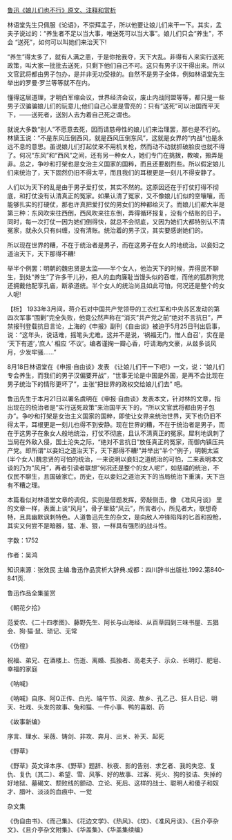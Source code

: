 [鲁迅《娘儿们也不行》原文、注释和赏析](https://www.vrrw.net/wx/9827.html)

林语堂先生只佩服《论语》，不崇拜孟子，所以他要让娘儿们来干一下。其实，孟夫子说过的：“养生者不足以当大事，唯送死可以当大事”。娘儿们只会“养生”，不会 “送死”，如何可以叫她们来治天下!

“养生”得太多了，就有人满之患，于是你抢我夺，天下大乱。非得有人来实行送死政策，叫大家一批批去送死，只剩下他们自己不可。这只有男子汉干得出来。所以文官武将都由男子包办，是并非无功受禄的。自然不是男子全体，例如林语堂先生举出的罗曼·罗兰等等就不在内。

懂得这层道理，才明白军缩会议，世界经济会议，废止内战同盟等等，都只是一些男子汉骗骗娘儿们的玩意儿;他们自己心里是雪亮的：只有“送死”可以治国而平天下，——送死者，送别人去为着自己死之谓也。

就说大多数“别人”不愿意去死，因而请慈母性的娘儿们来治理罢，那也是不行的。林黛玉说：“不是东风压倒西风，就是西风压倒东风”，这就是女界的“内战”也是永远不息的意思。虽说娘儿们打起仗来不用机关枪，然而动不动就抓破脸皮也就不得了。何况“东风”和“西风”之间，还有另一种女人，她们专门在挑拨，教唆，搬弄是非。总之，争吵和打架也是女治主义国家的国粹，而且还要剧烈些。所以假定娘儿们来统治了，天下固然仍旧不得太平，而且我们的耳根更是一刻儿不得安静了。

人们以为天下的乱是由于男子爱打仗，其实不然的。这原因还在于打仗打得不彻底，和打仗没有认清真正的冤家。如果认清了冤家，又不像娘儿们似的空嚷嚷，而能够扎实的打硬仗，那也许真把爱打仗的男女们的种都给灭了。而娘儿们都大半是第三种：东风吹来往西倒，西风吹来往东倒，弄得循环报复，没有个结账的日子。同时，每一次打仗一因为她们倒得快，就总不会彻底，又因为她们大都特别认不清冤家，就永久只有纠缠，没有清账。统治着的男子汉，其实要感谢她们的。

所以现在世界的糟，不在于统治者是男子，而在这男子在女人的地统治。以妾妇之道治天下，天下那得不糟!

举半个例罢：明朝的魏忠贤是太监——半个女人，他治天下的时候，弄得民不聊生，到处“养生”了许多干儿孙，把人的血肉廉耻当馒头似的吞噬，而他的狐群狗党还拥戴他配享孔庙，断承道统。半个女人的统治尚且如此可怕，何况还是整个的女人呢!



【析】 1933年3月间，蒋介石对中国共产党领导的工农红军和中央苏区发动的第四次军事“围剿”完全失败，他竟公然声称在“消灭”共产党之前“绝对不言抗日”，严禁报刊登载抗日言论，上海的《申报》副刊《自由谈》被迫于5月25日刊出启事，说：“这年头，说话难，摇笔头尤难。这并不是说，‘祸福无门，惟人自召’，实在是 ‘天下有道’，’庶人’ 相应 ‘不议’。编者谨掬一瓣心香，吁请海内文豪，从兹多谈风月，少发牢骚……”

8月18日林语堂在《申报·自由谈》发表 《让娘儿们干一下吧!》一文，说：“娘儿们专会养生，而我们的男子汉偏要开战”，“世事无论是中国是外国，是再不会比现在男子统治下的情形更坏了”，主张“把世界的政权交给娘儿们去” 吧。

鲁迅先生于本月21日以署名虞明在《申报·自由谈》发表本文，针对林的文章，指出现在的统治者是“实行送死政策”来治国平天下的，“所以文官武将都由男子包办”。争吵和打架是女治主义国家的国粹，即使让女界来统治世界，天下也仍旧不得太平，耳根更是一刻儿也得不到安静。现在世界的糟，不在于统治者是男子，而在于这男子在象女人般地统治，打仗不彻底，且认不清真正的冤家。犀利地讽刺了当局在外敌入侵，国土沦失之际，“绝对不言抗日”放任真正的冤家，而御内镇压共产党。即所谓“以妾妇之道治天下，天下那得不糟!”并举出“半个”例子，明朝太监(半个女人)魏忠贤的可怕的统治，一来说明以妾妇之道统治的可怕，二来表明本文谈的乃为“风月”，再者引读者联想“何况还是整个的女人呢!”，如慈禧的统治，不仅民不聊生，且国破家亡。历史，在以妾妇之道治天下的当局统治下重演，天下岂有不糟之理。

本篇看似对林语堂文章的调侃，实则是借题发挥，旁敲侧击，像 《准风月谈》 里的文章一样，表面上谈“风月”，骨子里鼓“风云”，所言者小，所见者大，联想奇特，且具幽默讽刺特色。人道鲁迅先生的杂文，是向敌人冲锋陷阵的匕首和投枪，其实又何尝不是暗器，猛、准、狠，一样具有强烈的战斗性。

字数：1752

作者：吴鸿

知识来源：张效民 主编.鲁迅作品赏析大辞典.成都：四川辞书出版社.1992.第840-841页.

鲁迅作品全集鉴赏

《朝花夕拾》

范爱农、《二十四孝图》、藤野先生、阿长与山海经、从百草园到三味书屋、五猖会、狗·猫·鼠、琐记、无常

《仿徨》

祝福、弟兄、在酒楼上、伤逝、离婚、孤独者、高老夫子、示众、长明灯、肥皂、幸福的家庭

《呐喊》

《呐喊》自序、阿Q正传、白光、端午节、风波、故乡、孔乙己、狂人日记、明天、社戏、头发的故事、兔和猫、一件小事、鸭的喜剧、药

《故事新编》

序言、理水、采薇、铸剑、非攻、奔月、出关、补天、起死

《野草》

《野草》英文译本序、《野草》题辞、秋夜、影的告别、求乞者、我的失恋、复仇、复仇〔其二〕、希望、雪、风筝、好的故事、过客、死火、狗的驳诘、失掉的好地狱、墓碣文、颓败线的颤动、立论、死后、这样的战士、聪明人和傻子和奴才、腊叶、淡淡的血痕中、一觉

杂文集

《伪自由书》、《而己集》、《花边文学》、《热风》、《坟》、《准风月谈》、《且介亭杂文》、《且介亭杂文附集》、《华盖集》、《华盖集续编》

